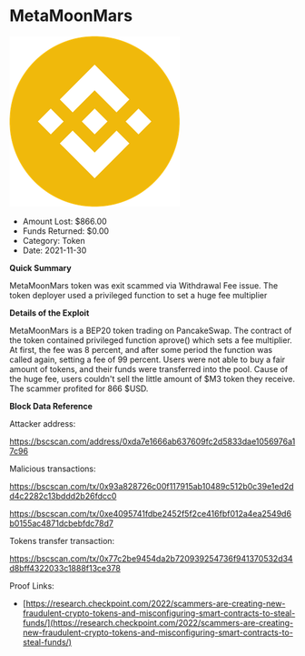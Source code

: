 # MetaMoonMars
![MetaMoonMars](/rektimages/MetaMoonMars.png)
- Amount Lost: $866.00
- Funds Returned: $0.00
- Category: Token
- Date: 2021-11-30

**Quick Summary**

MetaMoonMars token was exit scammed via Withdrawal Fee issue. The token deployer used a privileged function to set a huge fee multiplier

  


 **Details of the Exploit**

MetaMoonMars is a BEP20 token trading on PancakeSwap. The contract of the token contained privileged function aprove() which sets a fee multiplier. At first, the fee was 8 percent, and after some period the function was called again, setting a fee of 99 percent. Users were not able to buy a fair amount of tokens, and their funds were transferred into the pool. Cause of the huge fee, users couldn't sell the little amount of $M3 token they receive. The scammer profited for 866 $USD.

  


 **Block Data Reference**

Attacker address:

https://bscscan.com/address/0xda7e1666ab637609fc2d5833dae1056976a17c96

  


Malicious transactions:

https://bscscan.com/tx/0x93a828726c00f117915ab10489c512b0c39e1ed2dd4c2282c13bddd2b26fdcc0

https://bscscan.com/tx/0xe4095741fdbe2452f5f2ce416fbf012a4ea2549d6b0155ac4871dcbebfdc78d7

  


Tokens transfer transaction:

https://bscscan.com/tx/0x77c2be9454da2b720939254736f941370532d34d8bff4322033c1888f13ce378


Proof Links:
- [https://research.checkpoint.com/2022/scammers-are-creating-new-fraudulent-crypto-tokens-and-misconfiguring-smart-contracts-to-steal-funds/](https://research.checkpoint.com/2022/scammers-are-creating-new-fraudulent-crypto-tokens-and-misconfiguring-smart-contracts-to-steal-funds/)


